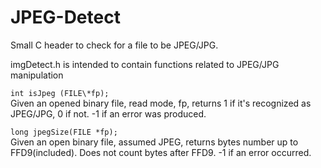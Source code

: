 # JPEG-Detect
Small C header to check for a file to be JPEG/JPG.  

imgDetect.h is intended to contain functions related to JPEG/JPG manipulation

`int isJpeg (FILE\*fp);`   
Given an opened binary file, read mode, fp, returns 1 if it's recognized as JPEG/JPG, 0 if not. -1 if an error was produced.  

`long jpegSize(FILE *fp);`  
Given an open binary file, assumed JPEG, returns bytes number up to FFD9(included). Does not count bytes after FFD9. -1 if an error occurred.     
